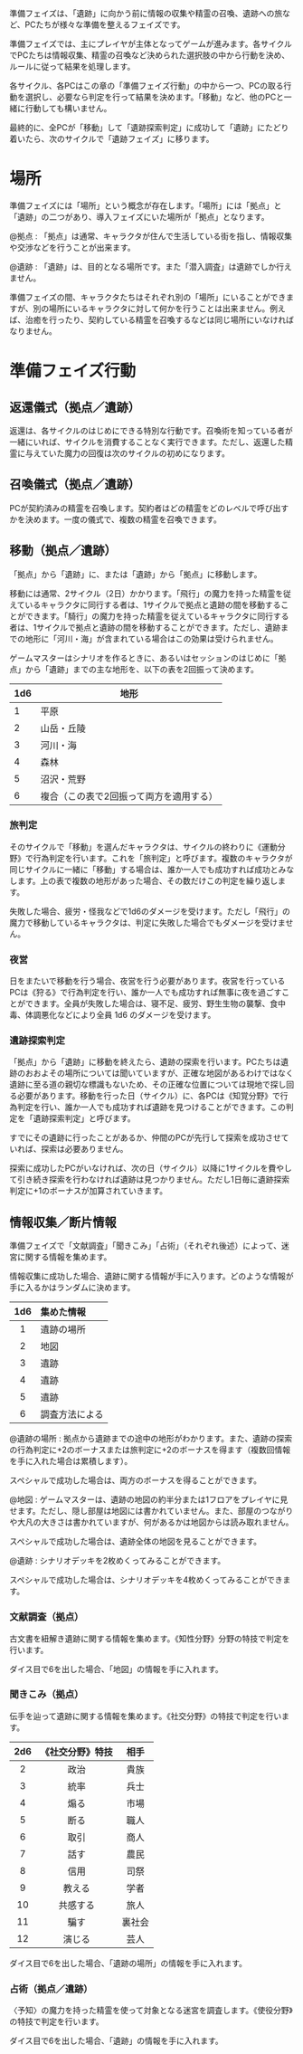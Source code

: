 準備フェイズは、「遺跡」に向かう前に情報の収集や精霊の召喚、遺跡への旅など、PCたちが様々な準備を整えるフェイズです。

準備フェイズでは、主にプレイヤが主体となってゲームが進みます。各サイクルでPCたちは情報収集、精霊の召喚など決められた選択肢の中から行動を決め、ルールに従って結果を処理します。

各サイクル、各PCはこの章の「準備フェイズ行動」の中から一つ、PCの取る行動を選択し、必要なら判定を行って結果を決めます。「移動」など、他のPCと一緒に行動しても構いません。

最終的に、全PCが「移動」して「遺跡探索判定」に成功して「遺跡」にたどり着いたら、次のサイクルで「遺跡フェイズ」に移ります。


# 場所

準備フェイズには「場所」という概念が存在します。「場所」には「拠点」と「遺跡」の二つがあり、導入フェイズにいた場所が「拠点」となります。

@拠点 : 「拠点」は通常、キャラクタが住んで生活している街を指し、情報収集や交渉などを行うことが出来ます。

@遺跡 : 「遺跡」は、目的となる場所です。また「潜入調査」は遺跡でしか行えません。

準備フェイズの間、キャラクタたちはそれぞれ別の「場所」にいることができますが、別の場所にいるキャラクタに対して何かを行うことは出来ません。例えば、治癒を行ったり、契約している精霊を召喚するなどは同じ場所にいなければなりません。



# 準備フェイズ行動

## 返還儀式（拠点／遺跡）

返還は、各サイクルのはじめにできる特別な行動です。召喚術を知っている者が一緒にいれば、サイクルを消費することなく実行できます。ただし、返還した精霊に与えていた魔力の回復は次のサイクルの初めになります。

## 召喚儀式（拠点／遺跡）

PCが契約済みの精霊を召喚します。契約者はどの精霊をどのレベルで呼び出すかを決めます。一度の儀式で、複数の精霊を召喚できます。

## 移動（拠点／遺跡）

「拠点」から「遺跡」に、または「遺跡」から「拠点」に移動します。

移動には通常、2サイクル（2日）かかります。「飛行」の魔力を持った精霊を従えているキャラクタに同行する者は、1サイクルで拠点と遺跡の間を移動することができます。「騎行」の魔力を持った精霊を従えているキャラクタに同行する者は、1サイクルで拠点と遺跡の間を移動することができます。ただし、遺跡までの地形に「河川・海」が含まれている場合はこの効果は受けられません。

ゲームマスターはシナリオを作るときに、あるいはセッションのはじめに「拠点」から「遺跡」までの主な地形を、以下の表を2回振って決めます。

| 1d6 | 地形 |
| --- | ---- |
| 1| 平原 |
| 2| 山岳・丘陵 |
| 3| 河川・海 |
| 4| 森林    |
| 5| 沼沢・荒野 |
| 6| 複合（この表で2回振って両方を適用する） |

### 旅判定

そのサイクルで「移動」を選んだキャラクタは、サイクルの終わりに《運動分野》で行為判定を行います。これを「旅判定」と呼びます。複数のキャラクタが同じサイクルに一緒に「移動」する場合は、誰か一人でも成功すれば成功とみなします。上の表で複数の地形があった場合、その数だけこの判定を繰り返します。

失敗した場合、疲労・怪我などで1d6のダメージを受けます。ただし「飛行」の魔力で移動しているキャラクタは、判定に失敗した場合でもダメージを受けません。

### 夜営

日をまたいで移動を行う場合、夜営を行う必要があります。夜営を行っているPCは《狩る》で行為判定を行い、誰か一人でも成功すれば無事に夜を過ごすことができます。全員が失敗した場合は、寝不足、疲労、野生生物の襲撃、食中毒、体調悪化などにより全員 1d6 のダメージを受けます。

### 遺跡探索判定

「拠点」から「遺跡」に移動を終えたら、遺跡の探索を行います。PCたちは遺跡のおおよその場所については聞いていますが、正確な地図があるわけではなく遺跡に至る道の親切な標識もないため、その正確な位置については現地で探し回る必要があります。移動を行った日（サイクル）に、各PCは《知覚分野》で行為判定を行い、誰か一人でも成功すれば遺跡を見つけることができます。この判定を「遺跡探索判定」と呼びます。

すでにその遺跡に行ったことがあるか、仲間のPCが先行して探索を成功させていれば、探索は必要ありません。

探索に成功したPCがいなければ、次の日（サイクル）以降に1サイクルを費やして引き続き探索を行わなければ遺跡は見つかりません。ただし1日毎に遺跡探索判定に+1のボーナスが加算されていきます。


## 情報収集／断片情報

準備フェイズで「文献調査」「聞きこみ」「占術」（それぞれ後述）によって、迷宮に関する情報を集めます。

情報収集に成功した場合、遺跡に関する情報が手に入ります。どのような情報が手に入るかはランダムに決めます。

| 1d6 | 集めた情報 |
| :-: | :------- |
| 1 | 遺跡の場所 |
| 2 | 地図 |
| 3 | 遺跡 |
| 4 | 遺跡 |
| 5 | 遺跡 |
| 6 | 調査方法による |

@遺跡の場所 : 拠点から遺跡までの途中の地形がわかります。また、遺跡の探索の行為判定に+2のボーナスまたは旅判定に+2のボーナスを得ます（複数回情報を手に入れた場合は累積します）。

スペシャルで成功した場合は、両方のボーナスを得ることができます。

@地図 : ゲームマスターは、遺跡の地図の約半分または1フロアをプレイヤに見せます。ただし、隠し部屋は地図には書かれていません。また、部屋のつながりや大凡の大きさは書かれていますが、何があるかは地図からは読み取れません。

スペシャルで成功した場合は、遺跡全体の地図を見ることができます。

@遺跡 : シナリオデッキを2枚めくってみることができます。

スペシャルで成功した場合は、シナリオデッキを4枚めくってみることができます。


### 文献調査（拠点）

古文書を紐解き遺跡に関する情報を集めます。《知性分野》分野の特技で判定を行います。

ダイス目で6を出した場合、「地図」の情報を手に入れます。

### 聞きこみ（拠点）

伝手を辿って遺跡に関する情報を集めます。《社交分野》の特技で判定を行います。

| 2d6 | 《社交分野》特技 | 相手 |
| :-: | :-----------: | :-: |
| 2   | 政治           | 貴族 |
| 3   | 統率           | 兵士 |
| 4   | 煽る           | 市場 |
| 5   | 断る           | 職人 |
| 6   | 取引           | 商人 |
| 7   | 話す           | 農民 |
| 8   | 信用           | 司祭 |
| 9   | 教える         | 学者 |
| 10  | 共感する        | 旅人 |
| 11  | 騙す           | 裏社会 |
| 12  | 演じる         | 芸人 |

ダイス目で6を出した場合、「遺跡の場所」の情報を手に入れます。

### 占術（拠点／遺跡）

〈予知〉の魔力を持った精霊を使って対象となる迷宮を調査します。《使役分野》の特技で判定を行います。

ダイス目で6を出した場合、「遺跡」の情報を手に入れます。
